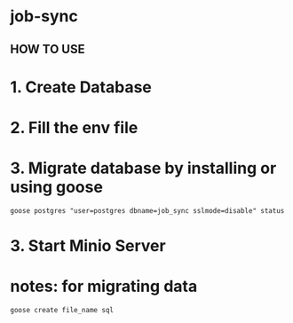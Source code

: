 # job-sync
## HOW TO USE

# 1. Create Database
# 2. Fill the env file
# 3. Migrate database by installing or using goose
`goose postgres "user=postgres dbname=job_sync sslmode=disable" status`
# 3. Start Minio Server

# notes: for migrating data
`goose create file_name sql`